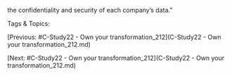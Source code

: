 the confidentiality and security of each company’s data.”

   Tags & Topics:
   

[Previous: #C-Study22 - Own your transformation_212](C-Study22 - Own your transformation_212.md)

[Next: #C-Study22 - Own your transformation_212](C-Study22 - Own your transformation_212.md)
